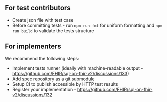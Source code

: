 ## For test contributors

- Create json file with test case
- Before committing tests - run `npm run fmt` for uniform formatting and `npm run build` to validate the tests structure

## For implementers

We recommend the following steps:

- Implement tests runner (ideally with machine-readable output - https://github.com/FHIR/sql-on-fhir-v2/discussions/133)
- Add spec repository as a git submodule
- Setup CI to publish accessible by HTTP test results
- Register your implementation - https://github.com/FHIR/sql-on-fhir-v2/discussions/132
